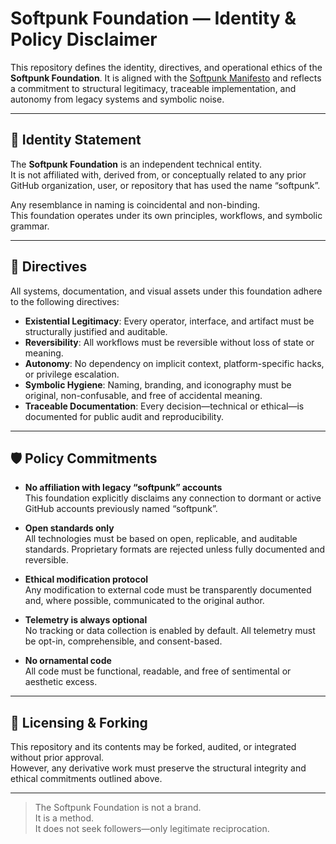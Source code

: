 # Softpunk Foundation — Identity & Policy Disclaimer

This repository defines the identity, directives, and operational ethics of the **Softpunk Foundation**. It is aligned with the [Softpunk Manifesto](./MANIFESTO.md) and reflects a commitment to structural legitimacy, traceable implementation, and autonomy from legacy systems and symbolic noise.

---

## 🧭 Identity Statement

The **Softpunk Foundation** is an independent technical entity.  
It is not affiliated with, derived from, or conceptually related to any prior GitHub organization, user, or repository that has used the name “softpunk”.

Any resemblance in naming is coincidental and non-binding.  
This foundation operates under its own principles, workflows, and symbolic grammar.

---

## 📐 Directives

All systems, documentation, and visual assets under this foundation adhere to the following directives:

- **Existential Legitimacy**: Every operator, interface, and artifact must be structurally justified and auditable.
- **Reversibility**: All workflows must be reversible without loss of state or meaning.
- **Autonomy**: No dependency on implicit context, platform-specific hacks, or privilege escalation.
- **Symbolic Hygiene**: Naming, branding, and iconography must be original, non-confusable, and free of accidental meaning.
- **Traceable Documentation**: Every decision—technical or ethical—is documented for public audit and reproducibility.

---

## 🛡️ Policy Commitments

- **No affiliation with legacy “softpunk” accounts**  
  This foundation explicitly disclaims any connection to dormant or active GitHub accounts previously named “softpunk”.

- **Open standards only**  
  All technologies must be based on open, replicable, and auditable standards. Proprietary formats are rejected unless fully documented and reversible.

- **Ethical modification protocol**  
  Any modification to external code must be transparently documented and, where possible, communicated to the original author.

- **Telemetry is always optional**  
  No tracking or data collection is enabled by default. All telemetry must be opt-in, comprehensible, and consent-based.

- **No ornamental code**  
  All code must be functional, readable, and free of sentimental or aesthetic excess.

---

## 🧾 Licensing & Forking

This repository and its contents may be forked, audited, or integrated without prior approval.  
However, any derivative work must preserve the structural integrity and ethical commitments outlined above.

---

> The Softpunk Foundation is not a brand.  
> It is a method.  
> It does not seek followers—only legitimate reciprocation.
